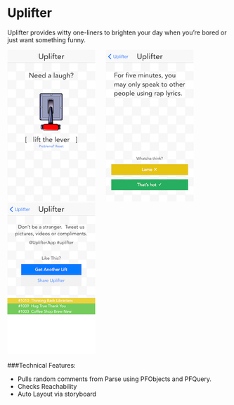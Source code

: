 Uplifter
==========

Uplifter provides witty one-liners to brighten your day when you’re bored or just want something funny.

![Uplifter Home Image](Screenshots/UplifterHome.png)
&nbsp;&nbsp;&nbsp;&nbsp;
![Uplifter Tip Image](Screenshots/UplifterTip.png)
&nbsp;&nbsp;&nbsp;&nbsp; 
![Uplifter Next Image](Screenshots/UplifterList.png)

###Technical Features:
- Pulls random comments from Parse using PFObjects and PFQuery.
- Checks Reachability
- Auto Layout via storyboard

